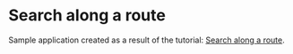 Search along a route
============
Sample application created as a result of the tutorial: [Search along a route](https://developer.tomtom.com/maps-sdk-ios/tutorials-use-cases/search-along-route).
